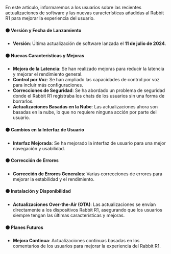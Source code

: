 En este artículo, informaremos a los usuarios sobre las recientes actualizaciones de software y las nuevas características añadidas al Rabbit R1 para mejorar la experiencia del usuario.

#### 🟠 Versión y Fecha de Lanzamiento
- **Versión**: Última actualización de software lanzada el **11 de julio de 2024**.

#### 🟠 Nuevas Características y Mejoras
- **Mejora de la Latencia**: Se han realizado mejoras para reducir la latencia y mejorar el rendimiento general.
- **Control por Voz**: Se han ampliado las capacidades de control por voz para incluir más configuraciones.
- **Correcciones de Seguridad**: Se ha abordado un problema de seguridad donde el Rabbit R1 registraba los chats de los usuarios sin una forma de borrarlos.
- **Actualizaciones Basadas en la Nube**: Las actualizaciones ahora son basadas en la nube, lo que no requiere ninguna acción por parte del usuario.

#### 🟠 Cambios en la Interfaz de Usuario
- **Interfaz Mejorada**: Se ha mejorado la interfaz de usuario para una mejor navegación y usabilidad.

#### 🟠 Corrección de Errores
- **Corrección de Errores Generales**: Varias correcciones de errores para mejorar la estabilidad y el rendimiento.

#### 🟠 Instalación y Disponibilidad
- **Actualizaciones Over-the-Air (OTA)**: Las actualizaciones se envían directamente a los dispositivos Rabbit R1, asegurando que los usuarios siempre tengan las últimas características y mejoras.

#### 🟠 Planes Futuros
- **Mejora Continua**: Actualizaciones continuas basadas en los comentarios de los usuarios para mejorar la experiencia del Rabbit R1.
